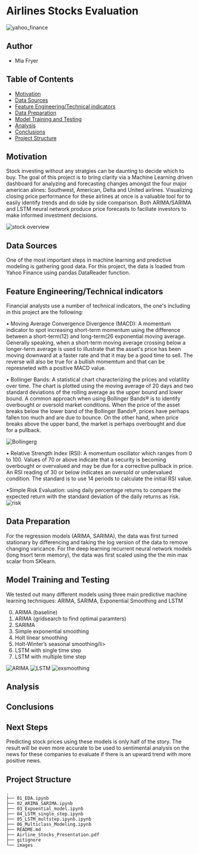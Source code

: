 # Airlines Stocks Evaluation 

![yahoo_finance](/images/yahoo_log.png)

## Author
* Mia Fryer

## Table of Contents
* [Motivation](#Motivation)
* [Data Sources](#Data_Sources)
* [Feature Engineering/Technical indicators](#Feature_Engineering_Technical_indicators)
* [Data Preparation](#data-preparation)
* [Model Training and Testing](#model-training-and-testing)
* [Analysis](#analysis)
* [Conclusions](#conclusions)
* [Project Structure](#project-structure)

## Motivation
Stock investing without any stratgies can be daunting to decide which to buy. The goal of this project is to bring clarity via a Machine Learning driven dashboard for analyzing and forecasting changes amongst the four major american alines: Southwest, American, Delta and United airlines. Visualizing closing price performance for these airlines at once is a valuable tool for to easily identify trends and do side by side comparison.  Both ARIMA/SARIMA and LSTM neural network produce price forecasts to faciliate investors to make informed investment decisions.

![stock overview](./images/overview.png)


## Data Sources
One of the most important steps in machine learning and predictive modeling is gathering good data. For this project, the data is loaded from Yahoo Finance using pandas DataReader function.

## Feature Engineering/Technical indicators
Financial analysts use a number of technical indicators, the one's including in this project are the following: 

• Moving Average Convergence Divergence (MACD): A momentum indicator to spot increasing short-term momentum using the difference between a short-term(12) and long-term(26 exponential moving average. Generally speaking, when a short-term moving average crossing below a longer-term average is used to illustrate that the asset's price has been moving downward at a faster rate and that it may be a good time to sell. The reverse will also be true for a bullish momemtum and that can be represneted with a positive MACD value. 

• Bollinger Bands: A statistical chart characterizing the prices and volatility over time. The chart is plotted using the moving average of 20 days and two standard deviations of the rolling average as the upper bound and lower bound. A common approach when using Bollinger Bands® is to identify overbought or oversold market conditions. When the price of the asset breaks below the lower band of the Bollinger Bands®, prices have perhaps fallen too much and are due to bounce. On the other hand, when price breaks above the upper band, the market is perhaps overbought and due for a pullback.

![Bollingerg](./images/Bollingerg.png)

• Relative Strength Index (RSI): A momentum oscillator which ranges from 0 to 100. Values of 70 or above indicate that a security is becoming overbought or overvalued and may be due for a corrective pullback in price. An RSI reading of 30 or below indicates an oversold or undervalued condition. The standard is to use 14 periods to calculate the initial RSI value. 


•Simple Risk Evaluation: using daily percentage returns to compare the expected return with the standard deviation of the daily returns as risk.
![risk](./images/risk.png)

## Data Preparation
For the regression models (ARIMA, SARIMA), the data was first turned stationary by differencing and taking the log version of the data to remove changing varicance. For the deep learning recurrent neural network models (long hsort term memory), the data was first scaled using the the min max scalar from SKlearn. 

## Model Training and Testing
We tested out many different models using three main predictive machine learning techniques: ARIMA, SARIMA, Exponential Smoothing and LSTM

<ol start="0">
  <li> ARIMA (baseline)</li>
  <li> ARIMA (gridsearch to find optimal paramters)</li>
  <li>SARIMA</li>
  <li>Simple exponential smoothing </li>
  <li>Holt linear smoothing</li>
  <li>Holt-Winter’s seasonal smoothing/li>
  <li>LSTM with single time step</li>
  <li>LSTM with multiple time step</li>
</ol>

![ARIMA](./images/ARIMA.png)
![LSTM](./images/LSTM.png)
![exsmoothing](./images/exsmoothing.png)

## Analysis

## Conclusions


## Next Steps
Predicting stock prices using these models is only half of the story. The result will be even more accurate to be used to sentimental analysis on the news for these companies to evaluate if there is an upward trend with more positive news. 

## Project Structure
```
.
├── 01_EDA.ipynb
├── 02_ARIMA_SARIMA.ipynb 
├── 03_Expoential_model.ipynb  
├── 04_LSTM_single_step.ipynb
├── 05_LSTM_multstep.ipynb.ipynb
├── 06_Multiclass_Modeling.ipynb
├── README.md
├── Airline_Stocks_Presentation.pdf
├── gitignore
└── images
 
   
```
